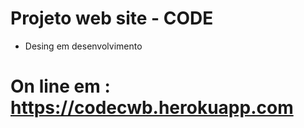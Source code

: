 # Projeto web site  - CODE
- Desing em desenvolvimento
# On line em : https://codecwb.herokuapp.com
